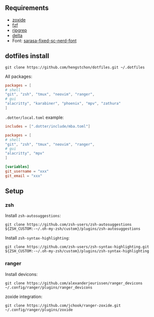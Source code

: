 ## Requirements

- [zoxide](https://github.com/ajeetdsouza/zoxide)
- [fzf](https://github.com/junegunn/fzf)
- [ripgrep](https://github.com/BurntSushi/ripgrep)
- [delta](https://github.com/dandavison/delta)
- Font: [sarasa-fixed-sc-nerd-font](https://github.com/jonz94/Sarasa-Gothic-Nerd-Fonts/releases)

## dotfiles install

```shell
git clone https://github.com/hengstchon/dotfiles.git ~/.dotfiles
```

All packages:

```toml
packages = [
# shell
"git", "zsh", "tmux", "neovim", "ranger",
# gui
"alacritty", "karabiner", "phoenix", "mpv", "zathura"
]
```

`.dotter/local.toml` example:

```toml
includes = [".dotter/include/mba.toml"]

packages = [
# shell
"git", "zsh", "tmux", "neovim", "ranger",
# gui
"alacritty", "mpv"
]

[variables]
git_username = "xxx"
git_email = "xxx"
```

## Setup

### zsh

Install `zsh-autosuggestions`:

```shell
git clone https://github.com/zsh-users/zsh-autosuggestions ${ZSH_CUSTOM:-~/.oh-my-zsh/custom}/plugins/zsh-autosuggestions
```

Install `zsh-syntax-highlighting`:

```shell
git clone https://github.com/zsh-users/zsh-syntax-highlighting.git ${ZSH_CUSTOM:-~/.oh-my-zsh/custom}/plugins/zsh-syntax-highlighting
```

### ranger

Install devicons:

```shell
git clone https://github.com/alexanderjeurissen/ranger_devicons ~/.config/ranger/plugins/ranger_devicons
```

zoxide integration:

```shell
git clone https://github.com/jchook/ranger-zoxide.git ~/.config/ranger/plugins/zoxide
```

